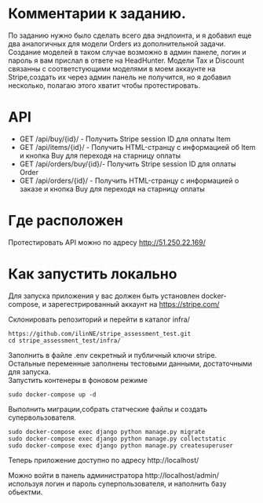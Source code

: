 # Комментарии к заданию.

По заданию нужно было сделать всего два эндпоинта, и я добавил еще два аналогичных для модели Orders из дополнительной задачи. Создание моделей в таком случае возможно в админ панеле, логин и пароль я вам прислал в ответе на HeadHunter. Модели Tax и Discount связанны с соответстующими моделями в моем аккаунте на Stripe,создать их через админ панель не получится, но я добавил несколько, полагаю этого хватит чтобы протестировать.

# API
<ul>
  <li>GET /api/buy/{id}/ - Получить Stripe session ID для оплаты Item </li>
  <li>GET /api/items/{id}/ - Получить HTML-странцу с информацией об Item и кнопка Buy для переходя на старницу оплаты </li>
  <li>GET /api/orders/buy/{id}/- Получить Stripe session ID для оплаты Order</li>
  <li>GET /api/orders/{id}/ - Получить HTML-странцу с информацией о заказе и кнопка Buy для переходя на старницу оплаты </li>
</ul>

# Где расположен 

Протестировать API можно по адресу http://51.250.22.169/

# Как запустить локально
Для запуска приложения у вас должен быть установлен docker-compose, и зарегестрированный аккаунт на https://stripe.com/

Склонировать репозиторий и перейти в каталог infra/

```
https://github.com/ilinNE/stripe_assessment_test.git
cd stripe_assessment_test/infra/
```
Заполнить в файле .env секретный и публичный ключи stripe. Остальные переменные заполнены тестовыми данными, достаточными для запуска.  
Запустить контенеры в фоновом режиме

```
sudo docker-compose up -d
```
Выполнить миграции,собрать статческие файлы и создать супервользователя.
```
sudo docker-compose exec django python manage.py migrate
sudo docker-compose exec django python manage.py collectstatic
sudo docker-compose exec django python manage.py createsuperuser
```
Теперь приложение доступно по адресу http://localhost/

Можно войти в панель администратора http://localhost/admin/ используя логин и пароль суперпользователя, и наполнить базу обьектми.

